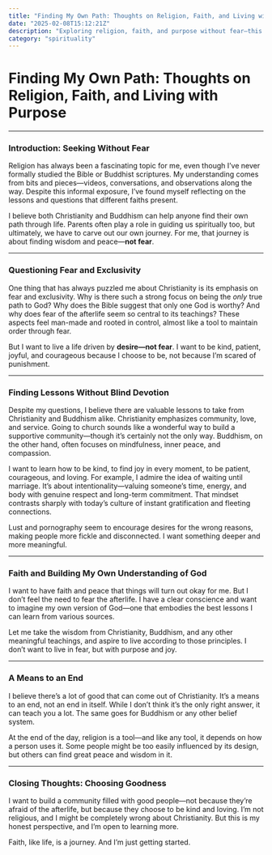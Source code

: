 ```yaml
---
title: "Finding My Own Path: Thoughts on Religion, Faith, and Living with Purpose"
date: "2025-02-08T15:12:21Z"
description: "Exploring religion, faith, and purpose without fear—this is my journey through Christianity, Buddhism, and personal reflection. Discover how to live with intention, kindness, and joy, beyond dogma and control. Join me in seeking wisdom and building a community rooted in love, not fear. 🌱🙏"
category: "spirituality"
---
```


# Finding My Own Path: Thoughts on Religion, Faith, and Living with Purpose
---

### Introduction: Seeking Without Fear

Religion has always been a fascinating topic for me, even though I’ve never formally studied the Bible or Buddhist scriptures. My understanding comes from bits and pieces—videos, conversations, and observations along the way. Despite this informal exposure, I’ve found myself reflecting on the lessons and questions that different faiths present.

I believe both Christianity and Buddhism can help anyone find their own path through life. Parents often play a role in guiding us spiritually too, but ultimately, we have to carve out our own journey. For me, that journey is about finding wisdom and peace—**not fear**.

---

### Questioning Fear and Exclusivity

One thing that has always puzzled me about Christianity is its emphasis on fear and exclusivity. Why is there such a strong focus on being the *only* true path to God? Why does the Bible suggest that only one God is worthy? And why does fear of the afterlife seem so central to its teachings? These aspects feel man-made and rooted in control, almost like a tool to maintain order through fear.

But I want to live a life driven by **desire—not fear**. I want to be kind, patient, joyful, and courageous because I choose to be, not because I’m scared of punishment.

---

### Finding Lessons Without Blind Devotion

Despite my questions, I believe there are valuable lessons to take from Christianity and Buddhism alike. Christianity emphasizes community, love, and service. Going to church sounds like a wonderful way to build a supportive community—though it’s certainly not the only way. Buddhism, on the other hand, often focuses on mindfulness, inner peace, and compassion.

I want to learn how to be kind, to find joy in every moment, to be patient, courageous, and loving. For example, I admire the idea of waiting until marriage. It’s about intentionality—valuing someone’s time, energy, and body with genuine respect and long-term commitment. That mindset contrasts sharply with today’s culture of instant gratification and fleeting connections.

Lust and pornography seem to encourage desires for the wrong reasons, making people more fickle and disconnected. I want something deeper and more meaningful.

---

### Faith and Building My Own Understanding of God

I want to have faith and peace that things will turn out okay for me. But I don’t feel the need to fear the afterlife. I have a clear conscience and want to imagine my own version of God—one that embodies the best lessons I can learn from various sources.

Let me take the wisdom from Christianity, Buddhism, and any other meaningful teachings, and aspire to live according to those principles. I don’t want to live in fear, but with purpose and joy.

---

### A Means to an End

I believe there’s a lot of good that can come out of Christianity. It’s a means to an end, not an end in itself. While I don’t think it’s the only right answer, it can teach you a lot. The same goes for Buddhism or any other belief system.

At the end of the day, religion is a tool—and like any tool, it depends on how a person uses it. Some people might be too easily influenced by its design, but others can find great peace and wisdom in it.

---

### Closing Thoughts: Choosing Goodness

I want to build a community filled with good people—not because they’re afraid of the afterlife, but because they choose to be kind and loving. I’m not religious, and I might be completely wrong about Christianity. But this is my honest perspective, and I’m open to learning more.

Faith, like life, is a journey. And I’m just getting started.